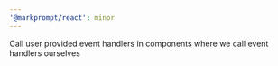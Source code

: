 ```yaml
---
'@markprompt/react': minor
---
```


Call user provided event handlers in components where we call event handlers ourselves
